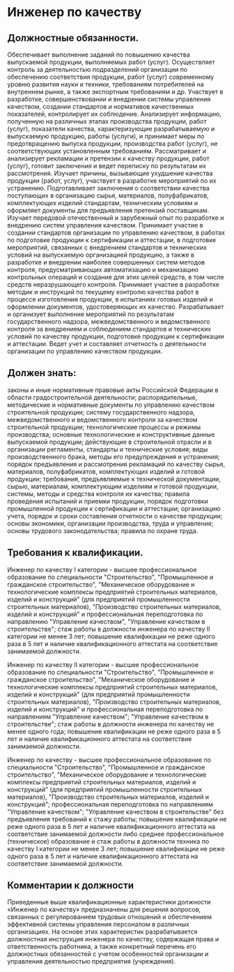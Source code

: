# Инженер по качеству

## Должностные обязанности.
Обеспечивает выполнение заданий по повышению
качества выпускаемой продукции, выполняемых работ (услуг). Осуществляет
контроль за деятельностью подразделений организации по обеспечению
соответствия продукции, работ (услуг) современному уровню развития науки и
техники, требованиям потребителей на внутреннем рынке, а также экспортным
требованиям и др. Участвует в разработке, совершенствовании и внедрении
системы управления качеством, создании стандартов и нормативов качественных
показателей, контролирует их соблюдение. Анализирует информацию, полученную на
различных этапах производства продукции, работ (услуг), показатели качества,
характеризующие разрабатываемую и выпускаемую продукцию, работы (услуги), и
принимает меры по предотвращению выпуска продукции, производства работ
(услуг), не соответствующих установленным требованиям. Рассматривает и
анализирует рекламации и претензии к качеству продукции, работ (услуг),
готовит заключения и ведет переписку по результатам их рассмотрения. Изучает
причины, вызывающие ухудшение качества продукции (работ, услуг), участвует в
разработке мероприятий по их устранению. Подготавливает заключения о
соответствии качества поступающих в организацию сырья, материалов,
полуфабрикатов, комплектующих изделий стандартам, техническим условиям и
оформляет документы для предъявления претензий поставщикам. Изучает передовой
отечественный и зарубежный опыт по разработке и внедрению систем управления
качеством. Принимает участие в создании стандартов организации по управлению
качеством, в работах по подготовке продукции к сертификации и аттестации, в
подготовке мероприятий, связанных с внедрением стандартов и технических
условий на выпускаемую организацией продукцию, а также в разработке и
внедрении наиболее совершенных систем методов контроля, предусматривающих
автоматизацию и механизацию контрольных операций и создание для этих целей
средств, в том числе средств неразрушающего контроля. Принимает участие в
разработке методик и инструкций по текущему контролю качества работ в процессе
изготовления продукции, в испытаниях готовых изделий и оформлении документов,
удостоверяющих их качество. Разрабатывает и организует выполнение мероприятий
по результатам государственного надзора, межведомственного и ведомственного
контроля за внедрением и соблюдением стандартов и технических условий по
качеству продукции, подготовке продукции к сертификации и аттестации. Ведет
учет и составляет отчетность о деятельности организации по управлению
качеством продукции.

## Должен знать:
законы и иные нормативные правовые акты Российской Федерации
в области градостроительной деятельности; распорядительные, методические и
нормативные документы по управлению качеством строительной продукции; систему
государственного надзора, межведомственного и ведомственного контроля за
качеством строительной продукции; технологические процессы и режимы
производства; основные технологические и конструктивные данные выпускаемой
продукции; действующие в строительной отрасли и в организации регламенты,
стандарты и технические условия; виды производственного брака, методы его
предупреждения и устранения; порядок предъявления и рассмотрения рекламаций по
качеству сырья, материалов, полуфабрикатов, комплектующих изделий и готовой
продукции; требования, предъявляемые к технической документации, сырью,
материалам, комплектующим изделиям и готовой продукции, системы, методы и
средства контроля их качества; правила проведения испытаний и приемки
продукции, порядок подготовки промышленной продукции к сертификации и
аттестации; организацию учета, порядок и сроки составления отчетности о
качестве продукции; основы экономики, организации производства, труда и
управления; основы трудового законодательства; правила по охране труда.

## Требования к квалификации.
Инженер по качеству I категории - высшее профессиональное образование по
специальности "Строительство", "Промышленное и гражданское строительство",
"Механическое оборудование и технологические комплексы предприятий
строительных материалов, изделий и конструкций" (для предприятий
промышленности строительных материалов), "Производство строительных
материалов, изделий и конструкций" и профессиональная переподготовка по
направлению "Управление качеством", "Управление качеством в строительстве";
стаж работы в должности инженера по качеству II категории не менее 3 лет;
повышение квалификации не реже одного раза в 5 лет и наличие квалификационного
аттестата на соответствие занимаемой должности.

Инженер по качеству II категории - высшее профессиональное образование по
специальности "Строительство", "Промышленное и гражданское строительство",
"Механическое оборудование и технологические комплексы предприятий
строительных материалов, изделий и конструкций" (для предприятий
промышленности строительных материалов), "Производство строительных
материалов, изделий и конструкций" и профессиональная переподготовка по
направлениям "Управление качеством"; "Управление качеством в строительстве";
стаж работы в должности инженера по качеству не менее одного года; повышение
квалификации не реже одного раза в 5 лет и наличие квалификационного аттестата
на соответствие занимаемой должности.

Инженер по качеству - высшее профессиональное образование по специальности
"Строительство", "Промышленное и гражданское строительство", "Механическое
оборудование и технологические комплексы предприятий строительных материалов,
изделий и конструкций" (для предприятий промышленности строительных
материалов), "Производство строительных материалов, изделий и конструкций";
профессиональная переподготовка по направлениям "Управление качеством";
"Управление качеством в строительстве" без предъявления требований к стажу
работы; повышение квалификации не реже одного раза в 5 лет и наличие
квалификационного аттестата на соответствие занимаемой должности либо среднее
профессиональное (техническое) образование и стаж работы в должности техника
по качеству I категории не менее 3 лет; повышение квалификации не реже одного
раза в 5 лет и наличие квалификационного аттестата на соответствие занимаемой
должности.

## Комментарии к должности

Приведенные выше квалификационные характеристики должности «Инженер по
качеству» предназначены для решения вопросов, связанных с регулированием
трудовых отношений и обеспечением эффективной системы управления персоналом в
различных организациях. На основе этих характеристик разрабатывается
должностная инструкция инженера по качеству, содержащая права и
ответственность работника, а также конкретный перечень его должностных
обязанностей с учетом особенностей организации и управления деятельностью
предприятия (учреждения).

